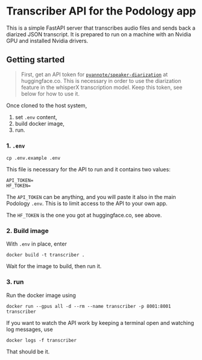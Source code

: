# Transcriber API for the Podology app

This is a simple FastAPI server that transcribes audio files and sends back a diarized JSON transcript. It is prepared to run on a machine with an Nvidia GPU and installed Nvidia drivers.

## Getting started

> First, get an API token for [`pyannote/speaker-diarization`](https://huggingface.co/pyannote/speaker-diarization) at huggingface.co. This is necessary in order to use the diarization feature in the whisperX transcription model. Keep this token, see below for how to use it.

Once cloned to the host system,

1. set `.env` content,
2. build docker image,
3. run.

### 1. `.env`

    cp .env.example .env

This file is necessary for the API to run and it contains two values:

    API_TOKEN=
    HF_TOKEN=

The `API_TOKEN` can be anything, and you will paste it also in the main Podology `.env`. This is to limit access to the API to your own app.

The `HF_TOKEN` is the one you got at huggingface.co, see above.

### 2. Build image

With `.env` in place, enter

    docker build -t transcriber .

Wait for the image to build, then run it.

### 3. run

Run the docker image using

    docker run --gpus all -d --rm --name transcriber -p 8001:8001 transcriber

If you want to watch the API work by keeping a terminal open and watching log messages, use

    docker logs -f transcriber

That should be it.
